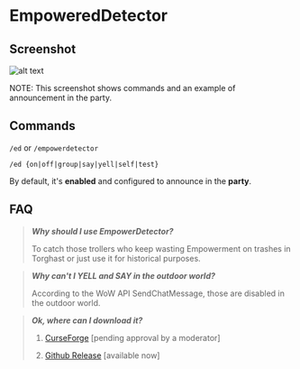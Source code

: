 # EmpoweredDetector

## Screenshot
![alt text](https://github.com/omsheal/EmpoweredDetector/raw/main/screenshot.png)

NOTE: This screenshot shows commands and an example of announcement in the party.

## Commands
`/ed` or `/empowerdetector`

`/ed {on|off|group|say|yell|self|test}`

By default, it's **enabled** and configured to announce in the **party**.

## FAQ

> ***Why should I use EmpowerDetector?***
> 
> To catch those trollers who keep wasting Empowerment on trashes in Torghast or just use it for historical purposes.

> ***Why can't I YELL and SAY in the outdoor world?***
>
> According to the WoW API SendChatMessage, those are disabled in the outdoor world.

> ***Ok, where can I download it?***
>
> 1) [CurseForge](https://www.curseforge.com/wow/addons/empowereddetector) [pending approval by a moderator]
> 
> 2) [Github Release](https://github.com/omsheal/EmpoweredDetector/releases) [available now]
